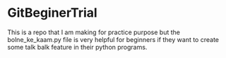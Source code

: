 # GitBeginerTrial
This is a repo that I am making for practice purpose
but the bolne_ke_kaam.py file is very helpful for beginners if they want to create some talk balk feature in their python programs.
